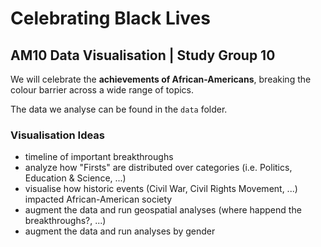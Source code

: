 # Celebrating Black Lives
## AM10 Data Visualisation | Study Group 10

We will celebrate the **achievements of African-Americans**, breaking the colour barrier across a wide range of topics.

The data we analyse can be found in the `data` folder.

### Visualisation Ideas
- timeline of important breakthroughs
- analyze how "Firsts" are distributed over categories (i.e. Politics, Education & Science, ...)
- visualise how historic events (Civil War, Civil Rights Movement, ...) impacted African-American society
- augment the data and run geospatial analyses (where happend the breakthroughs?, ...)
- augment the data and run analyses by gender